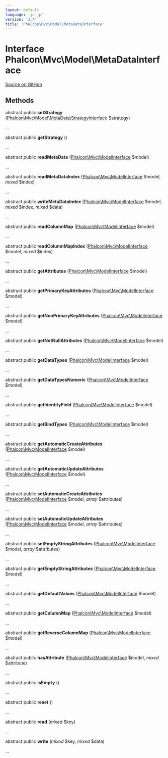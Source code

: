 ```yaml
---
layout: default
language: 'ja-jp'
version: '3.4'
title: 'Phalcon\Mvc\Model\MetaDataInterface'
---
```


# Interface **Phalcon\Mvc\Model\MetaDataInterface**

<a href="https://github.com/phalcon/cphalcon/tree/v3.4.0/phalcon/mvc/model/metadatainterface.zep" class="btn btn-default btn-sm">Source on GitHub</a>

## Methods

abstract public **setStrategy** ([Phalcon\Mvc\Model\MetaData\StrategyInterface](/3.4/en/api/Phalcon_Mvc_Model_MetaData_StrategyInterface) $strategy)

...

abstract public **getStrategy** ()

...

abstract public **readMetaData** ([Phalcon\Mvc\ModelInterface](/3.4/en/api/Phalcon_Mvc_ModelInterface) $model)

...

abstract public **readMetaDataIndex** ([Phalcon\Mvc\ModelInterface](/3.4/en/api/Phalcon_Mvc_ModelInterface) $model, *mixed* $index)

...

abstract public **writeMetaDataIndex** ([Phalcon\Mvc\ModelInterface](/3.4/en/api/Phalcon_Mvc_ModelInterface) $model, *mixed* $index, *mixed* $data)

...

abstract public **readColumnMap** ([Phalcon\Mvc\ModelInterface](/3.4/en/api/Phalcon_Mvc_ModelInterface) $model)

...

abstract public **readColumnMapIndex** ([Phalcon\Mvc\ModelInterface](/3.4/en/api/Phalcon_Mvc_ModelInterface) $model, *mixed* $index)

...

abstract public **getAttributes** ([Phalcon\Mvc\ModelInterface](/3.4/en/api/Phalcon_Mvc_ModelInterface) $model)

...

abstract public **getPrimaryKeyAttributes** ([Phalcon\Mvc\ModelInterface](/3.4/en/api/Phalcon_Mvc_ModelInterface) $model)

...

abstract public **getNonPrimaryKeyAttributes** ([Phalcon\Mvc\ModelInterface](/3.4/en/api/Phalcon_Mvc_ModelInterface) $model)

...

abstract public **getNotNullAttributes** ([Phalcon\Mvc\ModelInterface](/3.4/en/api/Phalcon_Mvc_ModelInterface) $model)

...

abstract public **getDataTypes** ([Phalcon\Mvc\ModelInterface](/3.4/en/api/Phalcon_Mvc_ModelInterface) $model)

...

abstract public **getDataTypesNumeric** ([Phalcon\Mvc\ModelInterface](/3.4/en/api/Phalcon_Mvc_ModelInterface) $model)

...

abstract public **getIdentityField** ([Phalcon\Mvc\ModelInterface](/3.4/en/api/Phalcon_Mvc_ModelInterface) $model)

...

abstract public **getBindTypes** ([Phalcon\Mvc\ModelInterface](/3.4/en/api/Phalcon_Mvc_ModelInterface) $model)

...

abstract public **getAutomaticCreateAttributes** ([Phalcon\Mvc\ModelInterface](/3.4/en/api/Phalcon_Mvc_ModelInterface) $model)

...

abstract public **getAutomaticUpdateAttributes** ([Phalcon\Mvc\ModelInterface](/3.4/en/api/Phalcon_Mvc_ModelInterface) $model)

...

abstract public **setAutomaticCreateAttributes** ([Phalcon\Mvc\ModelInterface](/3.4/en/api/Phalcon_Mvc_ModelInterface) $model, *array* $attributes)

...

abstract public **setAutomaticUpdateAttributes** ([Phalcon\Mvc\ModelInterface](/3.4/en/api/Phalcon_Mvc_ModelInterface) $model, *array* $attributes)

...

abstract public **setEmptyStringAttributes** ([Phalcon\Mvc\ModelInterface](/3.4/en/api/Phalcon_Mvc_ModelInterface) $model, *array* $attributes)

...

abstract public **getEmptyStringAttributes** ([Phalcon\Mvc\ModelInterface](/3.4/en/api/Phalcon_Mvc_ModelInterface) $model)

...

abstract public **getDefaultValues** ([Phalcon\Mvc\ModelInterface](/3.4/en/api/Phalcon_Mvc_ModelInterface) $model)

...

abstract public **getColumnMap** ([Phalcon\Mvc\ModelInterface](/3.4/en/api/Phalcon_Mvc_ModelInterface) $model)

...

abstract public **getReverseColumnMap** ([Phalcon\Mvc\ModelInterface](/3.4/en/api/Phalcon_Mvc_ModelInterface) $model)

...

abstract public **hasAttribute** ([Phalcon\Mvc\ModelInterface](/3.4/en/api/Phalcon_Mvc_ModelInterface) $model, *mixed* $attribute)

...

abstract public **isEmpty** ()

...

abstract public **reset** ()

...

abstract public **read** (*mixed* $key)

...

abstract public **write** (*mixed* $key, *mixed* $data)

...
